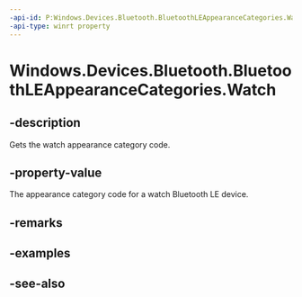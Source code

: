 ----api-id: P:Windows.Devices.Bluetooth.BluetoothLEAppearanceCategories.Watch
-api-type: winrt property
---<!-- Property syntaxpublic ushort Watch { get; }--># Windows.Devices.Bluetooth.BluetoothLEAppearanceCategories.Watch## -descriptionGets the watch appearance category code.## -property-valueThe appearance category code for a watch Bluetooth LE device.## -remarks## -examples## -see-also